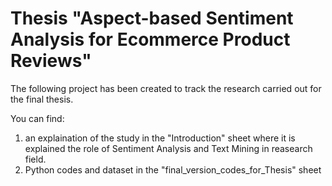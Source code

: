# Thesis "Aspect-based Sentiment Analysis for Ecommerce Product Reviews"
The following project has been created to track the research carried out for the final thesis. 

You can find: 
1. an explaination of the study in the "Introduction" sheet where it is explained the role of Sentiment Analysis and Text Mining in reasearch field. 
2. Python codes and dataset in the "final_version_codes_for_Thesis" sheet 


